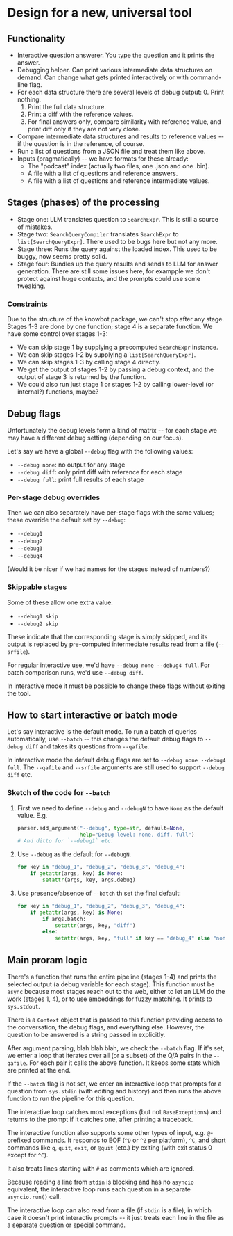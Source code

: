 # Design for a new, universal tool

## Functionality

- Interactive question answerer. You type the question and it prints
  the answer.
- Debugging helper. Can print various intermediate data structures
  on demand. Can change what gets printed interactively or with
  command-line flag.
- For each data structure there are several levels of debug output:
  0. Print nothing.
  1. Print the full data structure.
  2. Print a diff with the reference values.
  3. For final answers only, compare similarity with reference value,
     and print diff only if they are not very close.
- Compare intermediate data structures and results to reference values
  -- if the question is in the reference, of course.
- Run a list of questions from a JSON file and treat them like above.
- Inputs (pragmatically) -- we have formats for these already:
  - The "podcast" index (actually two files, one .json and one .bin).
  - A file with a list of questions and reference answers.
  - A file with a list of questions and reference intermediate values.

## Stages (phases) of the processing

- Stage one: LLM translates question to `SearchExpr`.
  This is still a source of mistakes.
- Stage two: `SearchQueryCompiler` translates `SearchExpr` to
  `list[SearchQueryExpr]`. There used to be bugs here but not any more.
- Stage three: Runs the query against the loaded index.
  This used to be buggy, now seems pretty solid.
- Stage four: Bundles up the query results and sends to LLM for
  answer generation. There are still some issues here, for exampple
  we don't protect against huge contexts, and the prompts could use
  some tweaking.

### Constraints

Due to the structure of the knowbot package, we can't stop after
any stage. Stages 1-3 are done by one function; stage 4 is a separate
function. We have some control over stages 1-3:

- We can skip stage 1 by supplying a precomputed `SearchExpr` instance.
- We can skip stages 1-2 by supplying a `list[SearchQueryExpr]`.
- We can skip stages 1-3 by calling stage 4 directly.
- We get the output of stages 1-2 by passing a debug context,
  and the output of stage 3 is returned by the function.
- We could also run just stage 1 or stages 1-2 by calling lower-level
  (or internal?) functions, maybe?

## Debug flags

Unfortunately the debug levels form a kind of matrix -- for each stage
we may have a different debug setting (depending on our focus).

Let's say we have a global `--debug` flag with the following values:

- `--debug none`: no output for any stage
- `--debug diff`: only print diff with reference for each stage
- `--debug full`: print full results of each stage

### Per-stage debug overrides

Then we can also separately have per-stage flags with the same values;
these override the default set by `--debug`:

- `--debug1`
- `--debug2`
- `--debug3`
- `--debug4`

(Would it be nicer if we had names for the stages instead of numbers?)

### Skippable stages

Some of these allow one extra value:

- `--debug1 skip`
- `--debug2 skip`

These indicate that the corresponding stage is simply skipped, and
its output is replaced by pre-computed intermediate results read from
a file (`--srfile`).

For regular interactive use, we'd have `--debug none --debug4 full`.
For batch comparison runs, we'd use `--debug diff`.

In interactive mode it must be possible to change these flags without
exiting the tool.

## How to start interactive or batch mode

Let's say interactive is the default mode. To run a batch of queries
automatically, use `--batch` -- this changes the default debug flags
to `--debug diff` and takes its questions from `--qafile`.

In interactive mode the default debug flags are set to
`--debug none --debug4 full`. The `--qafile` and `--srfile` arguments
are still used to support `--debug diff` etc.

### Sketch of the code for `--batch`

1. First we need to define `--debug` and `--debugN` to have `None`
   as the default value. E.g.
   ```py
   parser.add_argument("--debug", type=str, default=None,
                       help="Debug level: none, diff, full")
   # And ditto for `--debug1` etc.
   ```

2. Use `--debug` as the default for `--debugN`.
   ```py
   for key in "debug_1", "debug_2", "debug_3", "debug_4":
       if getattr(args, key) is None:
           setattr(args, key, args.debug)
   ```

3. Use presence/absence of `--batch` th set the final default:
   ```py
   for key in "debug_1", "debug_2", "debug_3", "debug_4":
       if getattr(args, key) is None:
           if args.batch:
               setattr(args, key, "diff")
           else:
               setattr(args, key, "full" if key == "debug_4" else "none")
   ```

## Main proram logic

There's a function that runs the entire pipeline (stages 1-4) and
prints the selected output (a debug variable for each stage).
This function must be `async` because most stages reach out to the
web, either to let an LLM do the work (stages 1, 4), or to use
embeddings for fuzzy matching. It prints to `sys.stdout`.

There is a `Context` object that is passed to this function providing
access to the conversation, the debug flags, and everything else.
However, the question to be answered is a string passed in explicitly.

After argument parsing, blah blah blah, we check the `--batch` flag.
If it's set, we enter a loop that iterates over all (or a subset) of
the Q/A pairs in the `--qafile`. For each pair it calls the above
function. It keeps some stats which are printed at the end.

If the `--batch` flag is not set, we enter an interactive loop that
prompts for a question from `sys.stdin` (with editing and history)
and then runs the above function to run the pipeline for this question.

The interactive loop catches most exceptions (but not `BaseException`s)
and returns to the prompt if it catches one, after printing a traceback.

The interactive function also supports some other types of input, e.g.
`@`-prefixed commands. It responds to EOF (`^D` or `^Z` per platform),
`^C`, and short commands like `q`, `quit`, `exit`, or `@quit` (etc.) by
exiting (with exit status 0 except for `^C`).

It also treats lines starting with `#` as comments which are ignored.

Because reading a line from `stdin` is blocking and has no `asyncio`
equivalent, the interactive loop runs each question in a separate
`asyncio.run()` call.

The interactive loop can also read from a file (if `stdin` is a file),
in which case it doesn't print interactiv prompts -- it just treats
each line in the file as a separate question or special command.

